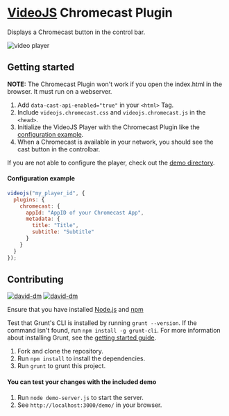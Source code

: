 # [VideoJS](http://www.videojs.com) Chromecast Plugin
Displays a Chromecast button in the control bar.

![video player](https://raw.githubusercontent.com/kim-company/videojs-chromecast/master/screenshots/chromecast-player.jpg)

## Getting started
**NOTE:** The Chromecast Plugin won't work if you open the index.html in the browser. It must run on a webserver.

1. Add `data-cast-api-enabled="true"` in your `<html>` Tag.
2. Include `videojs.chromecast.css` and `videojs.chromecast.js` in the `<head>`.
3. Initialize the VideoJS Player with the Chromecast Plugin like the [configuration example](#configuration-example).
4. When a Chromecast is available in your network, you should see the cast button in the controlbar.

If you are not able to configure the player, check out the [demo directory](https://github.com/kim-company/videojs-chromecast/tree/master/demo).

#### Configuration example
```javascript
videojs("my_player_id", {
  plugins: {
    chromecast: {
      appId: "AppID of your Chromecast App",
      metadata: {
        title: "Title",
        subtitle: "Subtitle"
      }
    }
  }
});
```

## Contributing
[![david-dm](http://img.shields.io/david/kim-company/videojs-chromecast.svg?style=flat)](https://david-dm.org/kim-company/videojs-chromecast/)
[![david-dm](http://img.shields.io/david/dev/kim-company/videojs-chromecast.svg?style=flat)](https://david-dm.org/kim-company/videojs-chromecast/)

Ensure that you have installed [Node.js](http://www.nodejs.org) and [npm](http://www.npmjs.org/)

Test that Grunt's CLI is installed by running `grunt --version`. If the command isn't found, run `npm install -g grunt-cli`. For more information about installing Grunt, see the [getting started guide](http://gruntjs.com/getting-started).

1. Fork and clone the repository.
2. Run `npm install` to install the dependencies.
3. Run `grunt` to grunt this project.

#### You can test your changes with the included demo
1. Run `node demo-server.js` to start the server.
2. See `http://localhost:3000/demo/` in your browser.

